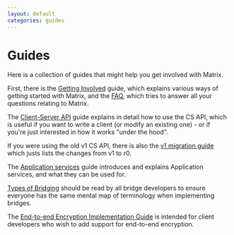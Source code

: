 ```yaml
---
layout: default
categories: guides
---
```


# Guides

Here is a collection of guides that might help you get involved with Matrix.

First, there is the <a href="./getting_involved.html" title="Getting Involved">Getting Involved</a> guide, which explains various ways of getting started with Matrix, and the <a href="./faq.html" title="FAQ">FAQ</a>, which tries to answer all your questions relating to Matrix.

The <a href="/docs/guides/client-server.html" title="Client-Server API">Client-Server API</a> guide explains in detail how to use the CS API, which is useful if you want to write a client (or modify an existing one) - or if you're just interested in how it works "under the hood".

If you were using the old v1 CS API, there is also the <a href="/docs/guides/client-server-migrating-from-v1.html">v1 migration guide</a> which justs lists the changes from v1 to r0.

The <a href="./application_services.html" title="Application services">Application services</a> guide introduces and explains Application services, and what they can be used for.

<a href="./types-of-bridging.html">Types of Bridging</a> should be read by all bridge developers to ensure everyone has the same mental map of terminology when implementing bridges.

The <a href="./e2e_implementation.html">End-to-end Encryption Implementation Guide</a> is intended for client developers who wish to add support for end-to-end encryption.
